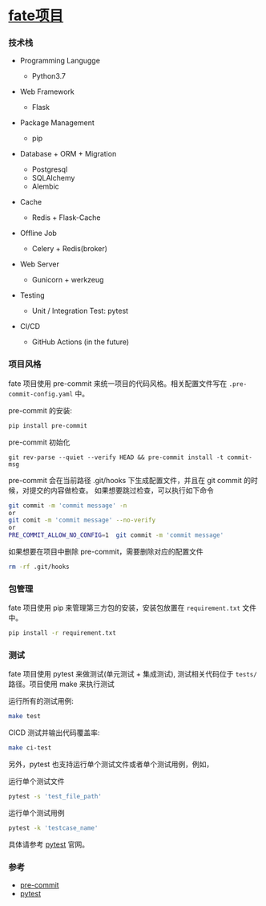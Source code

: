 # [fate项目](https://github.com/kaoputou/fate)


### 技术栈
- Programming Langugge
    - Python3.7

- Web Framework
    - Flask

- Package Management
    - pip

- Database + ORM + Migration
    - Postgresql
    - SQLAlchemy
    - Alembic

- Cache
    - Redis + Flask-Cache

- Offline Job
    - Celery + Redis(broker)

- Web Server
    - Gunicorn + werkzeug

- Testing
    - Unit / Integration Test: pytest

- CI/CD
    - GitHub Actions (in the future)


### 项目风格
fate 项目使用 pre-commit 来统一项目的代码风格。相关配置文件写在 `.pre-commit-config.yaml` 中。

pre-commit 的安装:
```bash
pip install pre-commit
```

pre-commit 初始化
```
git rev-parse --quiet --verify HEAD && pre-commit install -t commit-msg
```

pre-commit 会在当前路径 .git/hooks 下生成配置文件，并且在 git commit 的时候，对提交的内容做检查。
如果想要跳过检查，可以执行如下命令
```bash
git commit -m 'commit message' -n
or
git comit -m 'commit message' --no-verify
or
PRE_COMMIT_ALLOW_NO_CONFIG=1  git commit -m 'commit message'
```

如果想要在项目中删除 pre-commit，需要删除对应的配置文件
```bash
rm -rf .git/hooks
```


### 包管理
fate 项目使用 pip 来管理第三方包的安装，安装包放置在 `requirement.txt` 文件中。
```bash
pip install -r requirement.txt
```

### 测试
fate 项目使用 pytest 来做测试(单元测试 + 集成测试), 测试相关代码位于 `tests/` 路径。项目使用 make 来执行测试

运行所有的测试用例:
```bash
make test
```

CICD 测试并输出代码覆盖率:
```bash
make ci-test
```

另外，pytest 也支持运行单个测试文件或者单个测试用例，例如，

运行单个测试文件
```bash
pytest -s 'test_file_path'
```

运行单个测试用例
```bash
pytest -k 'testcase_name'
```

具体请参考 [pytest](https://docs.pytest.org/) 官网。


### 参考
- [pre-commit](https://pre-commit.com/)
- [pytest](https://docs.pytest.org/)
